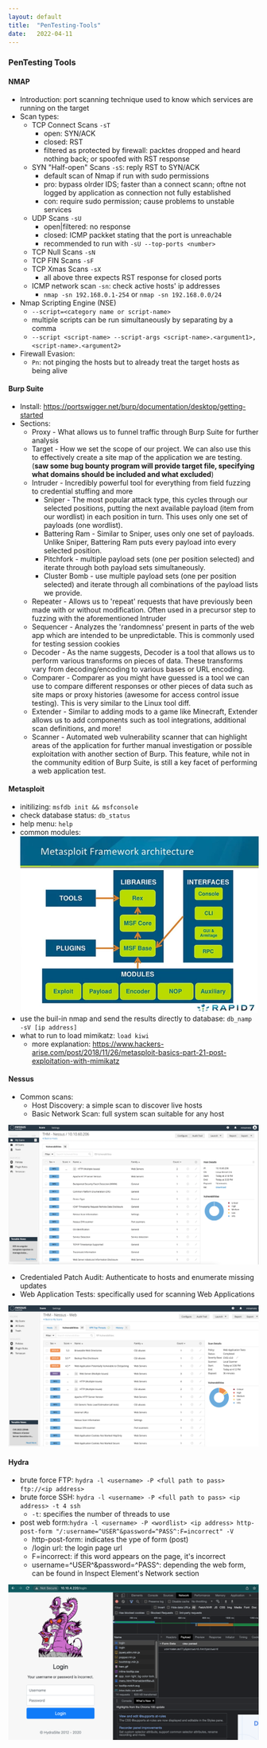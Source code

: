 ```yaml
---
layout: default
title:  "PenTesting-Tools"
date:   2022-04-11
---
```


### PenTesting Tools

#### NMAP

- Introduction: port scanning technique used to know which services are running on the target
- Scan types:
  - TCP Connect Scans `-sT`
    - open: SYN/ACK
    - closed: RST
    - filtered as protected by firewall: packtes dropped and heard nothing back; or spoofed with RST response
  - SYN "Half-open" Scans `-sS`: reply RST to SYN/ACK
    - default scan of Nmap if run with sudo permissions
    - pro: bypass olrder IDS; faster than a connect scann; oftne not logged by application as connection not fully established
    - con: require sudo permission; cause problems to unstable services
  - UDP Scans `-sU`
    - open|filtered: no response
    - closed: ICMP packket stating that the port is unreachable
    - recommended to run with `-sU --top-ports <number>`
  - TCP Null Scans `-sN`
  - TCP FIN Scans `-sF`
  - TCP Xmas Scans `-sX`
    - all above three expects RST response for closed ports
  - ICMP network scan `-sn`: check active hosts' ip addresses
    - `nmap -sn 192.168.0.1-254` or `nmap -sn 192.168.0.0/24`
- Nmap Scripting Engine (NSE)
  - `--script=<category name or script-name>`
  - multiple scripts can be run simultaneously by separating by a comma
  - `--script <script-name> --script-args <script-name>.<argument1>,<script-name>.<argument2>`
- Firewall Evasion:
  - `Pn`: not pinging the hosts but to already treat the target hosts as being alive

#### Burp Suite

- Install: https://portswigger.net/burp/documentation/desktop/getting-started
- Sections:
  - Proxy - What allows us to funnel traffic through Burp Suite for further analysis
  - Target - How we set the scope of our project. We can also use this to effectively create a site map of the application we are testing. (**saw some bug bounty program will provide target file, specifying what domains should be included and what excluded**)
  - Intruder - Incredibly powerful tool for everything from field fuzzing to credential stuffing and more
    - Sniper - The most popular attack type, this cycles through our selected positions, putting the next available payload (item from our wordlist) in each position in turn. This uses only one set of payloads (one wordlist).
    - Battering Ram - Similar to Sniper, uses only one set of payloads. Unlike Sniper, Battering Ram puts every payload into every selected position. 
    - Pitchfork - multiple payload sets (one per position selected) and iterate through both payload sets simultaneously. 
    - Cluster Bomb - use multiple payload sets (one per position selected) and iterate through all combinations of the payload lists we provide. 
  - Repeater - Allows us to 'repeat' requests that have previously been made with or without modification. Often used in a precursor step to fuzzing with the aforementioned Intruder
  - Sequencer - Analyzes the 'randomness' present in parts of the web app which are intended to be unpredictable. This is commonly used for testing session cookies
  - Decoder - As the name suggests, Decoder is a tool that allows us to perform various transforms on pieces of data. These transforms vary from decoding/encoding to various bases or URL encoding.
  - Comparer - Comparer as you might have guessed is a tool we can use to compare different responses or other pieces of data such as site maps or proxy histories (awesome for access control issue testing). This is very similar to the Linux tool diff.
  - Extender - Similar to adding mods to a game like Minecraft, Extender allows us to add components such as tool integrations, additional scan definitions, and more!
  - Scanner - Automated web vulnerability scanner that can highlight areas of the application for further manual investigation or possible exploitation with another section of Burp. This feature, while not in the community edition of Burp Suite, is still a key facet of performing a web application test.

#### Metasploit

- initilizing: `msfdb init && msfconsole` 
- check database status: `db_status`
- help menu: `help`
- common modules:
![Metasploit Framework](/assets/metasploit_framework.png)
- use the buil-in nmap and send the results directly to database: `db_namp -sV [ip address]`
- what to run to load mimikatz: `load kiwi`
  - more explanation: https://www.hackers-arise.com/post/2018/11/26/metasploit-basics-part-21-post-exploitation-with-mimikatz


#### Nessus

- Common scans:
  - Host Discovery: a simple scan to discover live hosts
  - Basic Network Scan: full system scan suitable for any host

![nessus](/assets/Nessus.png)

  - Credentialed Patch Audit: Authenticate to hosts and enumerate missing updates
  - Web Application Tests: specifically used for scanning Web Applications
  
![nessus-web](/assets/Nessus-web.png)


#### Hydra

- brute force FTP: `hydra -l <username> -P <full path to pass> ftp://<ip address>`
- brute force SSH: `hydra -l <username> -P <full path to pass> <ip address> -t 4 ssh`
  - `-t`: specifies the number of threads to use
- post web form:`hydra -l <username> -P <wordlist> <ip address> http-post-form "/:username=^USER^&password=^PASS^:F=incorrect" -V`
  - http-post-form: indicates the ype of form (post)
  - /login url: the login page url
  - F=incorrect: if this word appears on the page, it's incorrect
  - username=^USER^&password=^PASS^: depending the web form, can be found in Inspect Element's Network section

![hydra](/assets/Hydra.png)